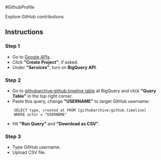 #GithubProfile

Explore GitHub contributions

## Instructions

### Step 1
- Go to [Google APIs](https://code.google.com/apis/console/). 
- Click **"Create Project"**, if asked. 
- Under **"Services"**, turn on **BigQuery API**.

### Step 2
- Go to [githubarchive:github.timeline table](https://bigquery.cloud.google.com/table/githubarchive:github.timeline) at BigQuery and click **"Query Table"** in the top right corner.
- Paste this query, change **"USERNAME"** to target GitHub username:

```
    SELECT type, created_at FROM [githubarchive:github.timeline]
    WHERE actor = "USERNAME"
```

- Hit **"Run Query"** and **"Download as CSV"**.

### Step 3
- Type GitHub username.
- Upload CSV file.
